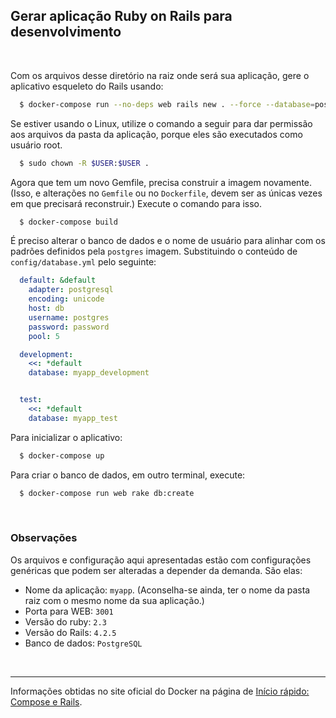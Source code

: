 ## Gerar aplicação Ruby on Rails para desenvolvimento
<br />

Com os arquivos desse diretório na raiz onde será sua aplicação, gere o aplicativo esqueleto do Rails usando:

```bash
  $ docker-compose run --no-deps web rails new . --force --database=postgresql
```

Se estiver usando o Linux, utilize o comando a seguir para dar permissão aos arquivos da pasta da aplicação, porque eles são executados como usuário root.
```bash
  $ sudo chown -R $USER:$USER .
```

Agora que tem um novo Gemfile, precisa construir a imagem novamente. (Isso, e alterações no `Gemfile` ou no `Dockerfile`, devem ser as únicas vezes em que precisará reconstruir.) Execute o comando para isso.
```bash
  $ docker-compose build
```

É preciso alterar o banco de dados e o nome de usuário para alinhar com os padrões definidos pela `postgres` imagem. Substituindo o conteúdo de `config/database.yml` pelo seguinte:
```yml
  default: &default
    adapter: postgresql
    encoding: unicode
    host: db
    username: postgres
    password: password
    pool: 5

  development:
    <<: *default
    database: myapp_development


  test:
    <<: *default
    database: myapp_test
```

Para inicializar o aplicativo:
```bash
  $ docker-compose up
```

Para criar o banco de dados, em outro terminal, execute:
```bash
  $ docker-compose run web rake db:create
```
<br/>

### Observações 
Os arquivos e configuração aqui apresentadas estão com configurações genéricas que podem ser alteradas a depender da demanda. São elas: 

- Nome da aplicação: `myapp`. (Aconselha-se ainda, ter o nome da pasta raiz com o mesmo nome da sua aplicação.)
- Porta para WEB: `3001`
- Versão do ruby: `2.3`
- Versão do Rails: `4.2.5`
- Banco de dados: `PostgreSQL`

<br/>

---
Informações obtidas no site oficial do Docker na página de [Início rápido: Compose e Rails](https://docs.docker.com/compose/rails/).
